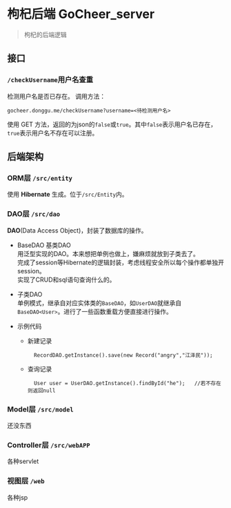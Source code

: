 # 枸杞后端 GoCheer_server
> 枸杞的后端逻辑

## 接口
### `/checkUsername`用户名查重  
检测用户名是否已存在。
调用方法：

	gocheer.donggu.me/checkUsername?username=<待检测用户名>

使用 GET 方法，返回的为json的`false`或`true`。其中`false`表示用户名已存在，`true`表示用户名不存在可以注册。  


## 后端架构
### ORM层 `/src/entity`
使用 **Hibernate** 生成。位于`/src/Entity`内。  

### DAO层 `/src/dao`
**DAO**(Data Access Object)，封装了数据库的操作。  

- BaseDAO<E> 基类DAO  
  用泛型实现的DAO。本来想把单例也做上，嫌麻烦就放到子类去了。  
  完成了session等Hibernate的逻辑封装，考虑线程安全所以每个操作都单独开session。  
  实现了CRUD和sql语句查询什么的。  

- 子类DAO  
  单例模式，继承自对应实体类的`BaseDAO`，如`UserDAO`就继承自`BaseDAO<User>`。进行了一些函数重载方便直接进行操作。  
- 示例代码  
    - 新建记录  

			RecordDAO.getInstance().save(new Record("angry","江泽民"));
    
    - 查询记录

			User user = UserDAO.getInstance().findById("he");	//若不存在则返回null

### Model层 `/src/model`
还没东西

### Controller层 `/src/webAPP`
各种servlet

### 视图层 `/web`
各种jsp
